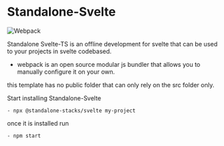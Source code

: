 ﻿# Standalone-Svelte

![Webpack](https://img.shields.io/badge/webpack-%238DD6F9.svg?style=for-the-badge&logo=webpack&logoColor=black)


Standalone Svelte-TS
is an offline development for svelte that can be used to your projects in svelte codebased.

- webpack is an open source modular js bundler that allows you to manually configure it on your own.

this template has no public folder that can only rely on the src folder only.

Start installing Standalone-Svelte

    - npx @standalone-stacks/svelte my-project

once it is installed run 

    - npm start



  
